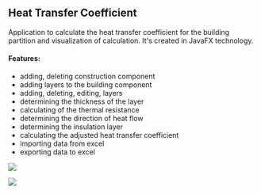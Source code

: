 ## Heat Transfer Coefficient ##

Application to calculate the heat transfer coefficient for the building partition and visualization of calculation. It's created in JavaFX technology.

#### Features: ####
* adding, deleting construction component
* adding layers to the building component
* adding, deleting, editing, layers
* determining the thickness of the layer
* calculating of the thermal resistance
* determining the direction of heat flow
* determining the insulation layer
* calculating the adjusted heat transfer coefficient
* importing data from excel
* exporting data to excel

![](http://www.piter.webd.pl/apps/heat_transfer_coefficient/app1.jpg)

![](http://www.piter.webd.pl/apps/heat_transfer_coefficient/app2.jpg)
